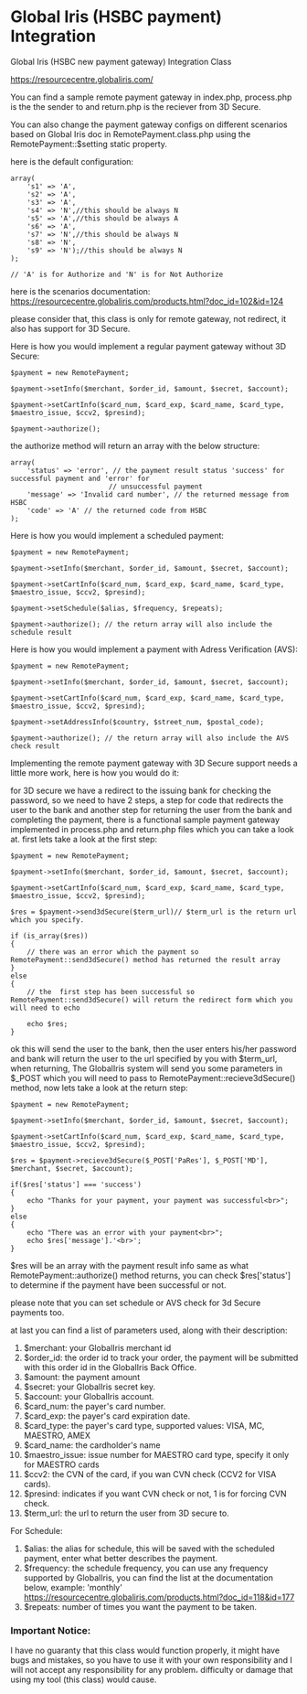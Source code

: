 Global Iris (HSBC payment) Integration
======================

Global Iris (HSBC new payment gateway) Integration Class

https://resourcecentre.globaliris.com/

You can find a sample remote payment gateway in index.php, process.php is the the sender to and return.php is the reciever from 3D Secure.

You can also change the payment gateway configs on different scenarios based on Global Iris doc in RemotePayment.class.php using the RemotePayment::$setting static property.

here is the default configuration:

	array(
		's1' => 'A',
		's2' => 'A',
		's3' => 'A',
		's4' => 'N',//this should be always N
		's5' => 'A',//this should be always A
		's6' => 'A',
		's7' => 'N',//this should be always N
		's8' => 'N',
		's9' => 'N');//this should be always N
	);

	// 'A' is for Authorize and 'N' is for Not Authorize


here is the scenarios documentation: https://resourcecentre.globaliris.com/products.html?doc_id=102&id=124


please consider that, this class is only for remote gateway, not redirect, it also has support for 3D Secure.

Here is how you would implement a regular payment gateway without 3D Secure:

	$payment = new RemotePayment;

	$payment->setInfo($merchant, $order_id, $amount, $secret, $account);

	$payment->setCartInfo($card_num, $card_exp, $card_name, $card_type, $maestro_issue, $ccv2, $presind);

	$payment->authorize();

the authorize method will return an array with the below structure:

	array(
		'status' => 'error', // the payment result status 'success' for successful payment and 'error' for 
							// unsuccessful payment
		'message' => 'Invalid card number', // the returned message from HSBC
		'code' => 'A' // the returned code from HSBC
	);


Here is how you would implement a scheduled payment:

	$payment = new RemotePayment;

	$payment->setInfo($merchant, $order_id, $amount, $secret, $account);

	$payment->setCartInfo($card_num, $card_exp, $card_name, $card_type, $maestro_issue, $ccv2, $presind);

	$payment->setSchedule($alias, $frequency, $repeats);

	$payment->authorize(); // the return array will also include the schedule result


Here is how you would implement a payment with Adress Verification (AVS):

	$payment = new RemotePayment;

	$payment->setInfo($merchant, $order_id, $amount, $secret, $account);

	$payment->setCartInfo($card_num, $card_exp, $card_name, $card_type, $maestro_issue, $ccv2, $presind);

	$payment->setAddressInfo($country, $street_num, $postal_code);

	$payment->authorize(); // the return array will also include the AVS check result


Implementing the remote payment gateway with 3D Secure support needs a little more work, here is how you would do it:

for 3D secure we have a redirect to the issuing bank for checking the password, so we need to have 2 steps, a step for code that redirects the user to the bank and another step for returning the user from the bank and completing the payment, there is a functional sample payment gateway implemented in process.php and return.php files which you can take a look at. first lets take a look at the first step:

	$payment = new RemotePayment;

	$payment->setInfo($merchant, $order_id, $amount, $secret, $account);

	$payment->setCartInfo($card_num, $card_exp, $card_name, $card_type, $maestro_issue, $ccv2, $presind);

	$res = $payment->send3dSecure($term_url)// $term_url is the return url which you specify.

	if (is_array($res))
	{
		// there was an error which the payment so RemotePayment::send3dSecure() method has returned the result array
	}
	else
	{
		// the  first step has been successful so RemotePayment::send3dSecure() will return the redirect form which you will need to echo

		echo $res;
	}

ok this will send the user to the bank, then the user enters his/her password and bank will return the user to the url specified by you with $term_url, when returning, The GlobalIris system will send you some parameters in $_POST which you will need to pass to RemotePayment::recieve3dSecure() method, now lets take a look at the return step:

	$payment = new RemotePayment;

	$payment->setInfo($merchant, $order_id, $amount, $secret, $account);

	$payment->setCartInfo($card_num, $card_exp, $card_name, $card_type, $maestro_issue, $ccv2, $presind);

	$res = $payment->recieve3dSecure($_POST['PaRes'], $_POST['MD'], $merchant, $secret, $account);

	if($res['status'] === 'success')
	{
		echo "Thanks for your payment, your payment was successful<br>";
	}
	else
	{
		echo "There was an error with your payment<br>";
		echo $res['message'].'<br>';
	}

$res will be an array with the payment result info same as what RemotePayment::authorize() method returns, you can check $res['status'] to determine if the payment have been successful or not.

please note that you can set schedule or AVS check for 3d Secure payments too.

at last you can find a list of parameters used, along with their description:

1. $merchant: your GlobalIris merchant id
1. $order_id: the order id to track your order, the payment will be submitted with this order id in the GlobalIris Back Office.
1. $amount: the payment amount
1. $secret: your GlobalIris secret key.
1. $account: your GlobalIris account.
1. $card_num: the payer's card number.
1. $card_exp: the payer's card expiration date.
1. $card_type: the payer's card type, supported values: VISA, MC, MAESTRO, AMEX
1. $card_name: the cardholder's name
1. $maestro_issue: issue number for MAESTRO card type, specify it only for MAESTRO cards
1. $ccv2: the CVN of the card, if you wan CVN check (CCV2 for VISA cards).
1. $presind: indicates if you want CVN check or not, 1 is for forcing CVN check.
1. $term_url: the url to return the user from 3D secure to.

For Schedule:

1. $alias: the alias for schedule, this will be saved with the scheduled payment, enter what better describes the payment.
1. $frequency: the schedule frequency, you can use any frequency supported by GlobalIris, you can find the list at the documentation below, example: 'monthly'
https://resourcecentre.globaliris.com/products.html?doc_id=118&id=177
1. $repeats: number of times you want the payment to be taken.

### Important Notice:
I have no guaranty that this class would function properly, it might have bugs and mistakes, so you have to use it with your own responsibility and I will not accept any responsibility for any problem، difficulty or damage that using my tool (this class) would cause.

	



